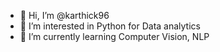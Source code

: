 - 👋 Hi, I’m @karthick96
- 👀 I’m interested in Python for Data analytics
- 🌱 I’m currently learning Computer Vision, NLP

<!---
karthick96/karthick96 is a ✨ special ✨ repository because its `README.md` (this file) appears on your GitHub profile.
You can click the Preview link to take a look at your changes.
--->
